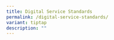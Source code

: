 ```yaml
---
title: Digital Service Standards
permalink: /digital-service-standards/
variant: tiptap
description: ""
---
```

